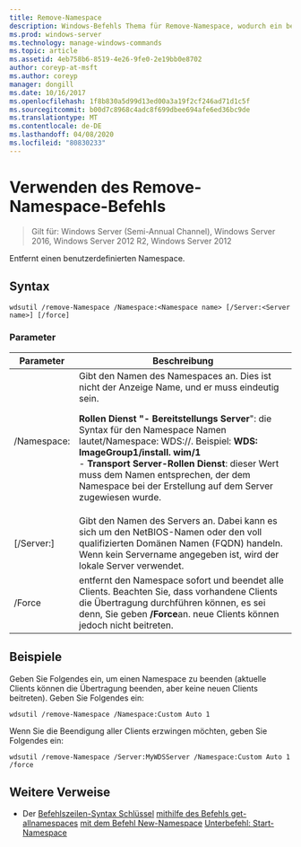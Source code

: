```yaml
---
title: Remove-Namespace
description: Windows-Befehls Thema für Remove-Namespace, wodurch ein benutzerdefinierter Namespace entfernt wird.
ms.prod: windows-server
ms.technology: manage-windows-commands
ms.topic: article
ms.assetid: 4eb758b6-8519-4e26-9fe0-2e19bb0e8702
author: coreyp-at-msft
ms.author: coreyp
manager: dongill
ms.date: 10/16/2017
ms.openlocfilehash: 1f8b830a5d99d13ed00a3a19f2cf246ad71d1c5f
ms.sourcegitcommit: b00d7c8968c4adc8f699dbee694afe6ed36bc9de
ms.translationtype: MT
ms.contentlocale: de-DE
ms.lasthandoff: 04/08/2020
ms.locfileid: "80830233"
---
```

# <a name="using-the-remove-namespace-command"></a>Verwenden des Remove-Namespace-Befehls

>Gilt für: Windows Server (Semi-Annual Channel), Windows Server 2016, Windows Server 2012 R2, Windows Server 2012

Entfernt einen benutzerdefinierten Namespace.

## <a name="syntax"></a>Syntax
```
wdsutil /remove-Namespace /Namespace:<Namespace name> [/Server:<Server name>] [/force]
```
### <a name="parameters"></a>Parameter
|Parameter|Beschreibung|
|-------|--------|
|/Namespace:<Namespace name>|Gibt den Namen des Namespaces an. Dies ist nicht der Anzeige Name, und er muss eindeutig sein.<p>**Rollen Dienst "-   Bereitstellungs Server**": die Syntax für den Namespace Namen lautet/Namespace: WDS:<ImageGroup>/<ImageName>/<Index>. Beispiel: **WDS: ImageGroup1/install. wim/1**<br />-   **Transport Server-Rollen Dienst**: dieser Wert muss dem Namen entsprechen, der dem Namespace bei der Erstellung auf dem Server zugewiesen wurde.|
|[/Server:<Server name>]|Gibt den Namen des Servers an. Dabei kann es sich um den NetBIOS-Namen oder den voll qualifizierten Domänen Namen (FQDN) handeln. Wenn kein Servername angegeben ist, wird der lokale Server verwendet.|
|/Force|entfernt den Namespace sofort und beendet alle Clients. Beachten Sie, dass vorhandene Clients die Übertragung durchführen können, es sei denn, Sie geben **/Force**an. neue Clients können jedoch nicht beitreten.|
## <a name="examples"></a><a name=BKMK_examples></a>Beispiele
Geben Sie Folgendes ein, um einen Namespace zu beenden (aktuelle Clients können die Übertragung beenden, aber keine neuen Clients beitreten). Geben Sie Folgendes ein:
```
wdsutil /remove-Namespace /Namespace:Custom Auto 1
```
Wenn Sie die Beendigung aller Clients erzwingen möchten, geben Sie Folgendes ein:
```
wdsutil /remove-Namespace /Server:MyWDSServer /Namespace:Custom Auto 1 /force
```
## <a name="additional-references"></a>Weitere Verweise
- Der [Befehlszeilen-Syntax Schlüssel](command-line-syntax-key.md)
[mithilfe des Befehls get-allnamespaces](using-the-get-allnamespaces-command.md)
[mit dem Befehl New-Namespace](using-the-new-namespace-command.md)
[Unterbefehl: Start-Namespace](subcommand-start-namespace.md)
